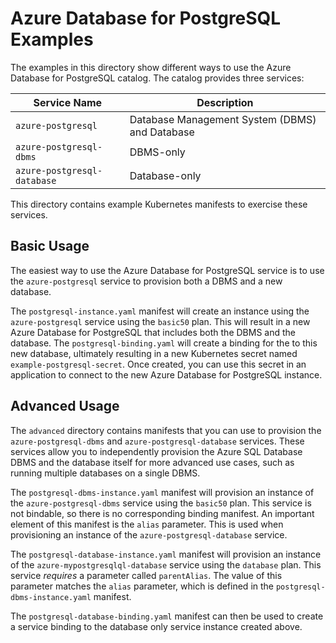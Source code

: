 # Azure Database for PostgreSQL Examples

The examples in this directory show different ways to use the Azure Database for PostgreSQL catalog. The catalog provides three services:

| Service Name | Description |
|--------------|-------------|
| `azure-postgresql` | Database Management System (DBMS) and Database |
| `azure-postgresql-dbms` | DBMS-only |
| `azure-postgresql-database` | Database-only |

This directory contains example Kubernetes manifests to exercise these services.

## Basic Usage

The easiest way to use the Azure Database for PostgreSQL service is to use the `azure-postgresql` service to provision both a DBMS and a new database.

The `postgresql-instance.yaml` manifest will create an instance using the `azure-postgresql` service using the `basic50` plan. This will result in a new Azure Database for PostgreSQL that includes both the DBMS and the database. The `postgresql-binding.yaml` will create a binding for the to this new database, ultimately resulting in a new Kubernetes secret named `example-postgresql-secret`. Once created, you can use this secret in an application to connect to the new Azure Database for PostgreSQL instance.

## Advanced Usage

The `advanced` directory contains manifests that you can use to provision the `azure-postgresql-dbms` and `azure-postgresql-database` services. These services allow you to independently provision the Azure SQL Database DBMS and the database itself for more advanced use cases, such as running multiple databases on a single DBMS.

The `postgresql-dbms-instance.yaml` manifest will provision an instance of the `azure-postgresql-dbms` service using the `basic50` plan. This service is not bindable, so there is no corresponding binding manifest. An important element of this manifest is the `alias` parameter. This is used when provisioning an instance of the `azure-postgresql-database` service.

The `postgresql-database-instance.yaml` manifest will provision an instance of the `azure-mypostgresqlql-database` service using the `database` plan. This service *requires* a parameter called `parentAlias`. The value of this parameter matches the `alias` parameter,  which is defined in the `postgresql-dbms-instance.yaml` manifest.

The `postgresql-database-binding.yaml` manifest can then be used to create a service binding to the database only service instance created above.